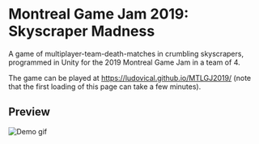 # Montreal Game Jam 2019: Skyscraper Madness

A game of multiplayer-team-death-matches in crumbling skyscrapers, programmed in Unity for the 2019 Montreal Game Jam in a team of 4.

The game can be played at https://ludovical.github.io/MTLGJ2019/ (note that the first loading of this page can take a few minutes).

## Preview
![Demo gif](https://github.com/LudovicAL/MTLGJ2019/blob/main/Demo.gif?raw=true)
